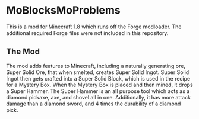 # MoBlocksMoProblems

This is a mod for Minecraft 1.8 which runs off the Forge modloader. The additional required Forge files were not included in this repository.

## The Mod
The mod adds features to Minecraft, including a naturally generating ore, Super Solid Ore, that when smelted, creates Super Solid Ingot. Super Solid Ingot then gets crafted into a Super Solid Block, which is used in the recipe for a Mystery Box. When the Mystery Box is placed and then mined, it drops a Super Hammer. The Super Hammer is an all purpose tool which acts as a diamond pickaxe, axe, and shovel all in one. Additionally, it has more attack damage than a diamond sword, and 4 times the durability of a diamond pick.


